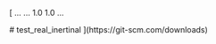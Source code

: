 [<link name="wheel_bl">
  <visual>...</visual>
  <collision>
    <geometry>...</geometry>
    <surface>
      <friction>
        <ode>
          <mu>1.0</mu>
          <mu2>1.0</mu2>
        </ode>
      </friction>
    </surface>
  </collision>
  <inertial>...</inertial>
</link># test_real_inertinal
](https://git-scm.com/downloads)
